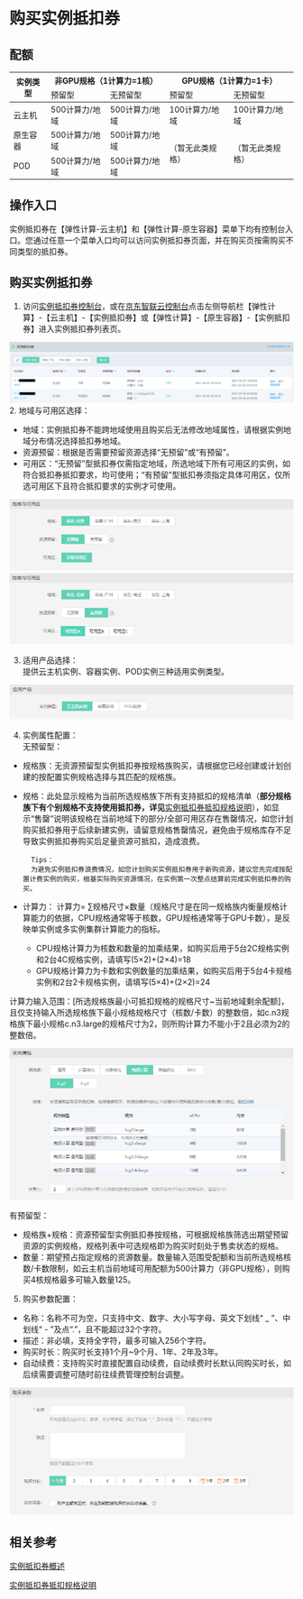 # 购买实例抵扣券 

## 配额
<table>
	<thead>
   <tr>
      <th rowspan="2"> 实例类型 </td>
      <th colspan="2">非GPU规格（1计算力=1核）</td>
      <th colspan="2">GPU规格（1计算力=1卡）</td>
   </tr>
   <tr>	   	   
      <td> 预留型</td>
      <td>无预留型</td>
      <td> 预留型</td>         
      <td>无预留型</td>
   </tr>
   	</thead>
   <tbody>    
   <tr>
      <td>云主机 </td>	   
      <td> 500计算力/地域</td>
      <td> 500计算力/地域</td>
      <td> 100计算力/地域</td>         
      <td> 100计算力/地域</td>
   </tr>
   <tr>
      <td>原生容器 </td>	   
      <td> 500计算力/地域</td>
      <td> 500计算力/地域</td>
      <td rowspan="2"> （暂无此类规格）</td>         
      <td rowspan="2"> （暂无此类规格）</td>
   </tr>	
   <tr>
      <td>POD </td>	   
      <td> 500计算力/地域</td>
      <td> 500计算力/地域</td>
   </tr>		
 </tbody>
 </table>   


## 操作入口
实例抵扣券在【弹性计算-云主机】和【弹性计算-原生容器】菜单下均有控制台入口。您通过任意一个菜单入口均可以访问实例抵扣券页面，并在购买页按需购买不同类型的抵扣券。

## 购买实例抵扣券

1. 访问[实例抵扣券控制台](https://cns-console.jdcloud.com/host/instancevoucher/list)，或在[京东智联云控制台](https://console.jdcloud.com/overview)点击左侧导航栏【弹性计算】-【云主机】-【实例抵扣券】或【弹性计算】-【原生容器】-【实例抵扣券】进入实例抵扣券列表页。<br>

![](../../../../../image/vm/iv-buy1.png)
2. 地域与可用区选择：<br>
* 地域：实例抵扣券不能跨地域使用且购买后无法修改地域属性，请根据实例地域分布情况选择抵扣券地域。<br>
* 资源预留：根据是否需要预留资源选择“无预留”或“有预留”。<br>
* 可用区：“无预留”型抵扣券仅需指定地域，所选地域下所有可用区的实例，如符合抵扣券抵扣要求，均可使用；“有预留”型抵扣券须指定具体可用区，仅所选可用区下且符合抵扣要求的实例才可使用。<br>

![](../../../../../image/vm/iv-buy2a.png)
![](../../../../../image/vm/iv-buy2b.png)

3. 适用产品选择：<br>
提供云主机实例、容器实例、POD实例三种适用实例类型。<br>

![](../../../../../image/vm/iv-buy3a.png)

4. 实例属性配置：<br>
无预留型：
* 规格族：无资源预留型实例抵扣券按规格族购买，请根据您已经创建或计划创建的按配置实例规格选择与其匹配的规格族。
* 规格：此处显示规格为当前所选规格族下所有支持抵扣的规格清单（**部分规格族下有个别规格不支持使用抵扣券，详见**[实例抵扣券抵扣规格说明](https://docs.jdcloud.com/virtual-machines/instancevoucher-overview#user-content-2)），如显示“售罄”说明该规格在当前地域下的部分/全部可用区存在售罄情况，如您计划购买抵扣券用于后续新建实例，请留意规格售罄情况，避免由于规格库存不足导致实例抵扣券购买后足量资源可抵扣，造成浪费。

        Tips：
        为避免实例抵扣券浪费情况，如您计划购买实例抵扣券用于新购资源，建议您先完成按配置计费实例的购买，根基实际购买资源情况，在实例第一次整点结算前完成实例抵扣券的购买。

* 计算力：
计算力= ∑规格尺寸×数量（规格尺寸是在同一规格族内衡量规格计算能力的依据，CPU规格通常等于核数，GPU规格通常等于GPU卡数），是反映单实例或多实例集群计算能力的指标。
   * CPU规格计算力为核数和数量的加乘结果，如购买后用于5台2C规格实例和2台4C规格实例，请填写(5×2)+(2×4)=18
   * GPU规格计算力为卡数和实例数量的加乘结果，如购买后用于5台4卡规格实例和2台2卡规格实例，请填写(5×4)+(2×2)=24

计算力输入范围：[所选规格族最小可抵扣规格的规格尺寸~当前地域剩余配额]，且仅支持输入所选规格族下最小规格规格尺寸（核数/卡数）的整数倍，如c.n3规格族下最小规格c.n3.large的规格尺寸为2，则所购计算力不能小于2且必须为2的整数倍。

![](../../../../../image/vm/iv-buy4.png)

有预留型：
* 规格族+规格：资源预留型实例抵扣券按规格，可根据规格族筛选出期望预留资源的实例规格，规格列表中可选规格即为购买时刻处于售卖状态的规格。
* 数量：期望预占指定规格的资源数量。数量输入范围受配额和当前所选规格核数/卡数限制，如云主机当前地域可用配额为500计算力（非GPU规格），则购买4核规格最多可输入数量125。

5. 购买参数配置：<br>
* 名称：名称不可为空，只支持中文、数字、大小写字母、英文下划线“ _ ”、中划线“ - ”及点“.”，且不能超过32个字符。<br>
* 描述：非必填，支持全字符，最多可输入256个字符。<br>
* 购买时长：购买时长支持1个月~9个月、1年、2年及3年。
* 自动续费：支持购买时直接配置自动续费，自动续费时长默认同购买时长，如后续需要调整可随时前往续费管理控制台调整。

![](../../../../../image/vm/iv-buy5.png)

## 相关参考
[实例抵扣券概述](https://docs.jdcloud.com/virtual-machines/instancevoucher-overview)

[实例抵扣券抵扣规格说明](https://docs.jdcloud.com/virtual-machines/instancevoucher-overview#user-content-2)
